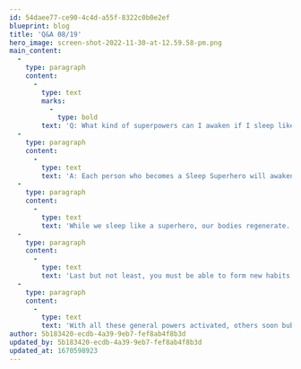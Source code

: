 ```yaml
---
id: 54daee77-ce90-4c4d-a55f-8322c0b0e2ef
blueprint: blog
title: 'Q&A 08/19'
hero_image: screen-shot-2022-11-30-at-12.59.58-pm.png
main_content:
  -
    type: paragraph
    content:
      -
        type: text
        marks:
          -
            type: bold
        text: 'Q: What kind of superpowers can I awaken if I sleep like a superhero?'
  -
    type: paragraph
    content:
      -
        type: text
        text: 'A: Each person who becomes a Sleep Superhero will awaken powers that are unique to their personal character, skills, and strengths! However, there are some more general powers that all Sleep Superheroes share.'
  -
    type: paragraph
    content:
      -
        type: text
        text: 'While we sleep like a superhero, our bodies regenerate. We heal ourselves! Our brains get washed and cellular waste is cleaned out. Short term memories mix and form with long term ones. This gives us the power of problem solving and divine inspiration! Our bodies move on hand nutrients to supply body systems, organs, and cells with everything they need. HGH growth hormone is released to repair and build upon torn muscle fibers making up stronger! And one of the best superpowers we get is breathing our trillions of carbon dioxide molecules that were oxidized from burned calories. 80% of our weight loss is expelled from the body through breathing those CO2 molecules out!'
  -
    type: paragraph
    content:
      -
        type: text
        text: 'Last but not least, you must be able to form new habits to maximize your sleep. Learning new habits is an incredible ability! We are no longer powerless to our bed habits but can choose to lean into our best habits! With good habits, time works FOR you, not against you.'
  -
    type: paragraph
    content:
      -
        type: text
        text: 'With all these general powers activated, others soon bubble up from the depths of our being. I am excited to see what superpowers you develop! Need help training to be a sleep superhero? Consider me your personal superhero sleep coach! Text me at 704-498-4451.'
author: 5b183420-ecdb-4a39-9eb7-fef8ab4f8b3d
updated_by: 5b183420-ecdb-4a39-9eb7-fef8ab4f8b3d
updated_at: 1670598923
---
```

